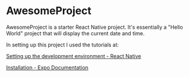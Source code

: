 # AwesomeProject 

AwesomeProject is a starter React Native project.  It's essentially a "Hello World" project that will display the current date and time.  

In setting up this project I used the tutorials at: 

[Setting up the development environment - React Native](https://reactnative.dev/docs/next/environment-setup)

[Installation - Expo Documentation](https://docs.expo.io/get-started/installation/)